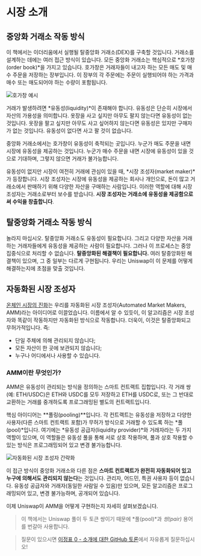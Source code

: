 # 시장 소개

## 중앙화 거래소 작동 방식
이 책에서는 이더리움에서 실행될 탈중앙화 거래소(DEX)를 구축할 것입니다. 거래소를 설계하는 데에는 여러 접근 방식이 있습니다. 모든 중앙화 거래소는 핵심적으로 *호가창(order book)*을 가지고 있습니다. 호가창은 거래자들이 내고자 하는 모든 매도 및 매수 주문을 저장하는 장부입니다. 이 장부의 각 주문에는 주문이 실행되어야 하는 가격과 매수 또는 매도되어야 하는 수량이 포함됩니다.



![호가창 예시](images/orderbook.png)

거래가 발생하려면 *유동성(liquidity)*이 존재해야 합니다. 유동성은 단순히 시장에서 자산의 가용성을 의미합니다. 옷장을 사고 싶지만 아무도 팔지 않는다면 유동성이 없는 것입니다. 옷장을 팔고 싶지만 아무도 사고 싶어하지 않는다면 유동성은 있지만 구매자가 없는 것입니다. 유동성이 없다면 사고 팔 것이 없습니다.

중앙화 거래소에서는 호가창이 유동성이 축적되는 곳입니다. 누군가 매도 주문을 내면 시장에 유동성을 제공하는 것입니다. 누군가 매수 주문을 내면 시장에 유동성이 있을 것으로 기대하며, 그렇지 않으면 거래가 불가능합니다.

유동성이 없지만 시장이 여전히 거래에 관심이 있을 때, *시장 조성자(market maker)*가 등장합니다. 시장 조성자는 시장에 유동성을 제공하는 회사나 개인으로, 돈이 많고 거래소에서 판매하기 위해 다양한 자산을 구매하는 사람입니다. 이러한 역할에 대해 시장 조성자는 거래소로부터 보수를 받습니다. **시장 조성자는 거래소에 유동성을 제공함으로써 수익을 창출합니다**.

## 탈중앙화 거래소 작동 방식

놀라지 마십시오. 탈중앙화 거래소도 유동성이 필요합니다. 그리고 다양한 자산을 거래하는 거래자들에게 유동성을 제공하는 사람이 필요합니다. 그러나 이 프로세스는 중앙 집중식으로 처리할 수 없습니다. **탈중앙화된 해결책이 필요합니다.** 여러 탈중앙화된 해결책이 있으며, 그 중 일부는 다르게 구현됩니다. 우리는 Uniswap이 이 문제를 어떻게 해결하는지에 초점을 맞출 것입니다.

## 자동화된 시장 조성자

[온체인 시장의 진화](https://bennyattar.substack.com/p/the-evolution-of-amms)는 우리를 자동화된 시장 조성자(Automated Market Makers, AMM)라는 아이디어로 이끌었습니다. 이름에서 알 수 있듯이, 이 알고리즘은 시장 조성자와 똑같이 작동하지만 자동화된 방식으로 작동합니다. 더욱이, 이것은 탈중앙화되고 무허가적입니다. 즉:
- 단일 주체에 의해 관리되지 않습니다;
- 모든 자산이 한 곳에 보관되지 않습니다;
- 누구나 어디에서나 사용할 수 있습니다.

### AMM이란 무엇인가?

AMM은 유동성이 관리되는 방식을 정의하는 스마트 컨트랙트 집합입니다. 각 거래 쌍(예: ETH/USDC)은 ETH와 USDC를 모두 저장하고 ETH를 USDC로, 또는 그 반대로 교환하는 거래를 중개하도록 프로그래밍된 별도의 컨트랙트입니다.

핵심 아이디어는 **풀링(pooling)**입니다. 각 컨트랙트는 유동성을 저장하고 다양한 사용자(다른 스마트 컨트랙트 포함)가 무허가 방식으로 거래할 수 있도록 하는 *풀(pool)*입니다. 여기에는 *유동성 공급자(liquidity provider)*와 거래자라는 두 가지 역할이 있으며, 이 역할들은 유동성 풀을 통해 서로 상호 작용하며, 풀과 상호 작용할 수 있는 방식은 프로그래밍되어 있고 변경 불가능합니다.



![자동화된 시장 조성자 간략화](images/amm_simplified.png)

이 접근 방식이 중앙화 거래소와 다른 점은 **스마트 컨트랙트가 완전히 자동화되어 있고 누구에 의해서도 관리되지 않는다**는 것입니다. 관리자, 어드민, 특권 사용자 등이 없습니다. 유동성 공급자와 거래자(동일한 사람일 수 있음)만 있으며, 모든 알고리즘은 프로그래밍되어 있고, 변경 불가능하며, 공개되어 있습니다.

이제 Uniswap이 AMM을 어떻게 구현하는지 자세히 살펴보겠습니다.

> 이 책에서는 Uniswap 풀이 두 토큰 쌍이기 때문에 *풀(pool)*과 *쌍(pair)* 용어를 번갈아 사용합니다.

> 질문이 있으시면 [이정표 0 - 소개에 대한 GitHub 토론](https://github.com/Jeiwan/uniswapv3-book/discussions/categories/milestone-0-introduction)에서 자유롭게 질문하십시오!